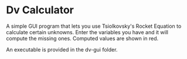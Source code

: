 # Dv Calculator

A simple GUI program that lets you use Tsiolkovsky's Rocket Equation to calculate certain unknowns. Enter the variables you have and it will compute the missing ones. Computed values are shown in red. 

An executable is provided in the dv-gui folder. 
